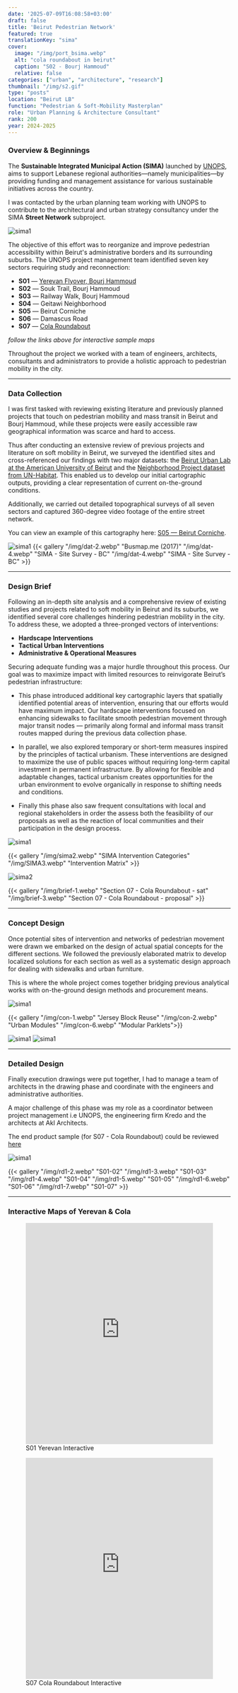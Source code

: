 ```yaml
---
date: '2025-07-09T16:08:58+03:00'
draft: false
title: 'Beirut Pedestrian Network'
featured: true
translationKey: "sima"
cover:
  image: "/img/port_bsima.webp"
  alt: "cola roundabout in beirut"
  caption: "S02 - Bourj Hammoud"
  relative: false 
categories: ["urban", "architecture", "research"]
thumbnail: "/img/s2.gif"
type: "posts"
location: "Beirut LB"
function: "Pedestrian & Soft-Mobility Masterplan"
role: "Urban Planning & Architecture Consultant"
rank: 200
year: 2024-2025
---
```

### Overview & Beginnings

The **Sustainable Integrated Municipal Action (SIMA)** launched by [UNOPS](https://lebanon.un.org/en/227264-unops-launches-two-call-proposals-lebanon), aims to support Lebanese regional authorities—namely municipalities—by providing funding and management assistance for various sustainable initiatives across the country.

I was contacted by the urban planning team working with UNOPS to contribute to the architectural and urban strategy consultancy under the SIMA **Street Network** subproject.

![sima1](/img/sim2.webp "SIMA-SN Sections")

The objective of this effort was to reorganize and improve pedestrian accessibility within Beirut's administrative borders and its surrounding suburbs. The UNOPS project management team identified seven key sectors requiring study and reconnection:

- **S01** — [Yerevan Flyover, Bourj Hammoud](https://sima-yf.netlify.app)
- **S02** — Souk Trail, Bourj Hammoud
- **S03** — Railway Walk, Bourj Hammoud
- **S04** — Geitawi Neighborhood
- **S05** — Beirut Corniche
- **S06** — Damascus Road
- **S07** — [Cola Roundabout](https://sima-cr.netlify.app)

_follow the links above for interactive sample maps_

Throughout the project we worked with a team of engineers, architects, consultants and administrators to provide a holistic approach to pedestrian mobility in the city.

---

### Data Collection

I was first tasked with reviewing existing literature and previously planned projects that touch on pedestrian mobility and mass transit in Beirut and Bourj Hammoud, while these projects were easily accessible raw geographical information was scarce and hard to access.

Thus after conducting an extensive review of previous projects and literature on soft mobility in Beirut, we surveyed the identified sites and cross-referenced our findings with two major datasets: the [Beirut Urban Lab at the American University of Beirut](https://beiruturbanlab.com/) and the [Neighborhood Project dataset from UN-Habitat](https://lebanonportal.unhabitat.org). This enabled us to develop our initial cartographic outputs, providing a clear representation of current on-the-ground conditions.

Additionally, we carried out detailed topographical surveys of all seven sectors and captured 360-degree video footage of the entire street network.

You can view an example of this cartography here: [S05 — Beirut Corniche](/img/sima_1_bc.pdf).

![sima1](/img/dat-1.webp "Sevtsuk et al. (2024)")
{{< gallery "/img/dat-2.webp" "Busmap.me (2017)" "/img/dat-4.webp" "SIMA - Site Survey - BC" "/img/dat-4.webp" "SIMA - Site Survey - BC" >}}

---

### Design Brief

Following an in-depth site analysis and a comprehensive review of existing studies and projects related to soft mobility in Beirut and its suburbs, we identified several core challenges hindering pedestrian mobility in the city. To address these, we adopted a three-pronged vectors of interventions:

- **Hardscape Interventions**
- **Tactical Urban Interventions**
- **Administrative & Operational Measures**

Securing adequate funding was a major hurdle throughout this process. Our goal was to maximize impact with limited resources to reinvigorate Beirut’s pedestrian infrastructure:

- This phase introduced additional key cartographic layers that spatially identified potential areas of intervention, ensuring that our efforts would have maximum impact. Our hardscape interventions focused on enhancing sidewalks to facilitate smooth pedestrian movement through major transit nodes — primarily along formal and informal mass transit routes mapped during the previous data collection phase.

- In parallel, we also explored temporary or short-term measures inspired by the principles of tactical urbanism. These interventions are designed to maximize the use of public spaces without requiring long-term capital investment in permanent infrastructure. By allowing for flexible and adaptable changes, tactical urbanism creates opportunities for the urban environment to evolve organically in response to shifting needs and conditions.

- Finally this phase also saw frequent consultations with local and regional stakeholders in order the assess both the feasibility of our proposals as well as the reaction of local communities and their participation in the design process.

![sima1](/img/sima1.webp "SIMA Masterplan")

{{< gallery "/img/sima2.webp" "SIMA Intervention Categories" "/img/SIMA3.webp" "Intervention Matrix" >}}

![sima2](/img/brief-2.webp "Section 07 - Cola Roundabout - brief")

{{< gallery "/img/brief-1.webp" "Section 07 - Cola Roundabout - sat" "/img/brief-3.webp" "Section 07 - Cola Roundabout - proposal" >}}

---

### Concept Design

Once potential sites of intervention and networks of pedestrian movement were drawn we embarked on the design of actual spatial concepts for the different sections. We followed the previously elaborated matrix to develop localized solutions for each section as well as a systematic design approach for dealing with sidewalks and urban furniture.

This is where the whole project comes together bridging previous analytical works with on-the-ground design methods and procurement means.

![sima1](/img/con-3.webp "Urban Seating")

{{< gallery "/img/con-1.webp" "Jersey Block Reuse" "/img/con-2.webp" "Urban Modules" "/img/con-6.webp" "Modular Parklets">}}

![sima1](/img/br.webp "Cola Roundabout Garden")
![sima1](/img/br2.webp "Cola Roundabout Garden")

---

### Detailed Design

Finally execution drawings were put together, I had to manage a team of architects in the drawing phase and coordinate with the engineers and administrative authorities.

A major challenge of this phase was my role as a coordinator between project management i.e UNOPS, the engineering firm Kredo and the architects at Akl Architects.

The end product sample (for S07 - Cola Roundabout) could be reviewed [here](/img/rd7.pdf)

![sima1](/img/rd1-1.webp "S01-01")

{{< gallery "/img/rd1-2.webp" "S01-02" "/img/rd1-3.webp" "S01-03" "/img/rd1-4.webp" "S01-04" "/img/rd1-5.webp" "S01-05" "/img/rd1-6.webp" "S01-06" "/img/rd1-7.webp" "S01-07" >}}

---

### Interactive Maps of Yerevan & Cola

<figure>
    <iframe src="https://sima-yf.netlify.app" style="border:0; width:100%; height:500px;"></iframe>
    <figcaption class="figure-caption text-center">S01 Yerevan Interactive</figcaption>
</figure>

<figure>
    <iframe src="https://sima-cr.netlify.app" style="border:0; width:100%; height:500px;"></iframe>
    <figcaption class="figure-caption text-center">S07 Cola Roundabout Interactive</figcaption>
</figure>
